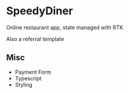 # SpeedyDiner
Online restaurant app, state managed with RTK

Also a referral template

## Misc
 - Payment Form
 - Typescript
 - Styling

